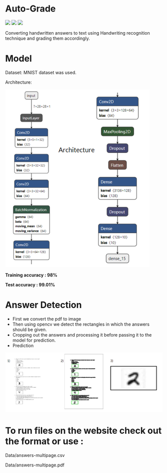 # Auto-Grade
[![](https://img.shields.io/badge/Made_with-Python3-blue?style=for-the-badge&logo=python)]()
[![](https://img.shields.io/badge/Made_with-Flask-red?style=for-the-badge&logo=Flask)](https://flask.palletsprojects.com/en/1.1.x/)
[![](https://img.shields.io/badge/Made_with-Keras-green?style=for-the-badge&logo=Keras)]()

Converting handwritten answers to text using Handwriting recognition technique and grading them accordingly.

# Model
Dataset: MNIST dataset was used.

Architecture:

![Model Architecture](architecture.PNG)

**Training accuracy : 98%**

**Test accuracy :  99.01%**

# Answer Detection

- First we convert the pdf to image
- Then using opencv we detect the rectangles in which the answers should be given.
- Cropping out the answers and processing it before passing it to the model for prediction.
- Prediction
 
![Rectangle Detection](rectangle.PNG)

# To run files on the website check out the format or use :
Data/answers-multipage.csv

Data/answers-multipage.pdf
